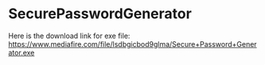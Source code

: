 # SecurePasswordGenerator
Here is the download link for exe file: https://www.mediafire.com/file/lsdbgicbod9glma/Secure+Password+Generator.exe
